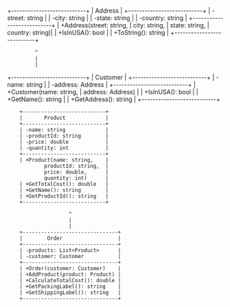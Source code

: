 +---------------------------+
|      Address              |
+---------------------------+
| -street: string           |
| -city: string             |
| -state: string            |
| -country: string          |
+---------------------------+
| +Address(street: string,  |
            city: string,   |
            state: string,  |
            country: string)|
| +IsInUSA(): bool          |
| +ToString(): string       |
+---------------------------+

             ^
             |
             |
+---------------------------+
|      Customer             |
+---------------------------+
| -name: string             |
| -address: Address         |
+---------------------------+
| +Customer(name: string,   |
        address: Address)   |
| +IsInUSA(): bool          |
| +GetName(): string        |
| +GetAddress(): string     |
+---------------------------+

        +---------------------------+
        |       Product             |
        +---------------------------+
        | -name: string             |
        | -productId: string        |
        | -price: double            |
        | -quantity: int            |
        +---------------------------+
        | +Product(name: string,    |
                productId: string,  |
                price: double,      |
                quantity: int)      |
        | +GetTotalCost(): double   |
        | +GetName(): string        |
        | +GetProductId(): string   |
        +---------------------------+

                        ^
                        |
                        |
        +-------------------------------+
        |        Order                  |
        +-------------------------------+
        | -products: List<Product>      |
        | -customer: Customer           |
        +-------------------------------+
        | +Order(customer: Customer)    |
        | +AddProduct(product: Product) |
        | +CalculateTotalCost(): double |
        | +GetPackingLabel(): string    |
        | +GetShippingLabel(): string   |
        +-------------------------------+
